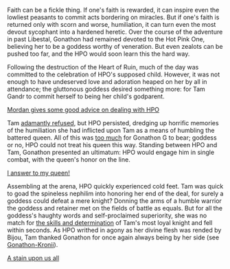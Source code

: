 <!-- title: Even Gods Can Bleed -->

Faith can be a fickle thing. If one's faith is rewarded, it can inspire even the lowliest peasants to commit acts bordering on miracles. But if one's faith is returned only with scorn and worse, humiliation, it can turn even the most devout sycophant into a hardened heretic. Over the course of the adventure in past Libestal, Gonathon had remained devoted to the Hot Pink One, believing her to be a goddess worthy of veneration. But even zealots can be pushed too far, and the HPO would soon learn this the hard way.

Following the destruction of the Heart of Ruin, much of the day was committed to the celebration of HPO's supposed child. However, it was not enough to have undeserved love and adoration heaped on her by all in attendance; the gluttonous goddess desired something more: for Tam Gandr to commit herself to being her child's godparent.

[Mordan gives some good advice on dealing with HPO](#embed:https://www.youtube.com/watch?v=rDdbFYqcAyI&t=8206s)

Tam [adamantly refused](https://www.youtube.com/watch?v=rDdbFYqcAyI&t=7533s), but HPO persisted, dredging up horrific memories of the humiliation she had inflicted upon Tam as a means of humbling the battered queen. All of this was [too much](https://youtu.be/rDdbFYqcAyI?t=7566) for Gonathon G to bear; goddess or no, HPO could not treat his queen this way. Standing between HPO and Tam, Gonathon presented an ultimatum: HPO would engage him in single combat, with the queen's honor on the line.

[I answer to my queen!](#embed:https://youtu.be/rDdbFYqcAyI?t=8982)

Assembling at the arena, HPO quickly experienced cold feet. Tam was quick to goad the spineless nephilim into honoring her end of the deal, for surely a goddess could defeat a mere knight? Donning the arms of a humble warrior the goddess and retainer met on the fields of battle as equals. But for all the goddess's haughty words and self-proclaimed superiority, she was no match for [the skills and determination](https://youtu.be/rDdbFYqcAyI?t=9277) of Tam's most loyal knight and fell within seconds. As HPO writhed in agony as her divine flesh was rended by Bijou, Tam thanked Gonathon for once again always being by her side (see [Gonathon-Kronii](#edge:kronii-gigi)).

[A stain upon us all](#embed:https://youtu.be/rDdbFYqcAyI?t=9317)

